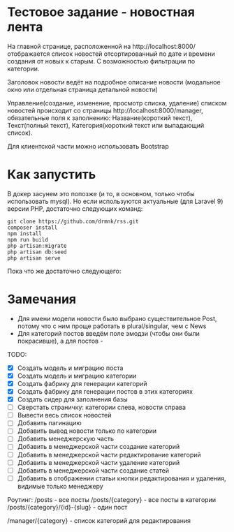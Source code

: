 # Тестовое задание - новостная лента

На главной странице, расположенной на http://localhost:8000/ отображается список новостей отсортированный по дате и времени создания от новых к старым. С возможностью фильтрации по категории.

Заголовок новости ведёт на подробное описание новости (модальное окно или отдельная страница детальной новости)

Управление(создание, изменение, просмотр списка, удаление) списком новостей происходит со страницы http://localhost:8000/manager, обязательные поля к заполнению: Название(короткий текст), Текст(полный текст), Категория(короткий текст или выпадающий список).

Для клиентской части можно использовать Bootstrap

# Как запустить

В докер засунем это попозже (и то, в основном, только чтобы использовать mysql). Но если используются актуальные (для Laravel 9) версии PHP, достаточно следующих команд:

```
git clone https://github.com/drmnk/rss.git
composer install
npm install
npm run build
php artisan:migrate
php artisan db:seed
php artisan serve
```

Пока что же достаточно следующего:

# Замечания

-   Для имени модели новости было выбрано существительное Post, потому что с ним проще работать в plural/singular, чем с News
-   Для категорий постов введём поле эмодзи (чтобы они были покрасивше), а для постов -

TODO:

-   [x] Создать модель и миграцию поста
-   [x] Создать модель и миграцию категории
-   [x] Создать фабрику для генерации категорий
-   [x] Создать фабрику для генерации постов в этих категориях
-   [x] Создать сидер для заполнения базы
-   [ ] Сверстать страничку: категории слева, новости справа
-   [ ] Вывести весь список новостей
-   [ ] Добавить пагинацию
-   [ ] Добавить вывод новости только по категории
-   [ ] Добавить менеджерскую часть
-   [ ] Добавить в менеджерской части создание категорий
-   [ ] Добавить в менеджерской части редактирование категорий
-   [ ] Добавить в менеджерской части удаление категорий
-   [ ] Добавить в менеджерской части создание статей
-   [ ] Добавить в отображении статьи кнопки редактирования и удаления, видимые только менеджеру

Роутинг:
/posts - все посты
/posts/{category} - все посты в категории
/posts/{category}/{id}-{slug} - один пост

/manager/{category} - список категорий для редактирования
